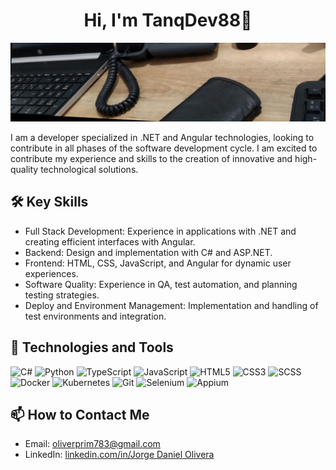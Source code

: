<div align="center">
<h1 align="center">Hi, I'm TanqDev88👋</h1>
</div>

![Image text](https://github.com/TanqDev88/TanqDev88/blob/main/Desk.jpg)

I am a developer specialized in .NET and Angular technologies, looking to contribute in all phases of the software development cycle. I am excited to contribute my experience and skills to the creation of innovative and high-quality technological solutions.

## 🛠️ Key Skills

- Full Stack Development: Experience in applications with .NET and creating efficient interfaces with Angular.
- Backend: Design and implementation with C# and ASP.NET.
- Frontend: HTML, CSS, JavaScript, and Angular for dynamic user experiences.
- Software Quality: Experience in QA, test automation, and planning testing strategies.
- Deploy and Environment Management: Implementation and handling of test environments and integration.



## 🚀 Technologies and Tools

![C#](https://img.shields.io/badge/C%23-239120?style=for-the-badge&logo=c-sharp&logoColor=white)
![Python](https://img.shields.io/badge/Python-3776AB?style=for-the-badge&logo=python&logoColor=white)
![TypeScript](https://img.shields.io/badge/TypeScript-3178C6?style=for-the-badge&logo=typescript&logoColor=white)
![JavaScript](https://img.shields.io/badge/JavaScript-F7DF1E?style=for-the-badge&logo=javascript&logoColor=black)
![HTML5](https://img.shields.io/badge/HTML5-E34F26?style=for-the-badge&logo=html5&logoColor=white)
![CSS3](https://img.shields.io/badge/CSS3-1572B6?style=for-the-badge&logo=css3&logoColor=white)
![SCSS](https://img.shields.io/badge/SCSS-CC6699?style=for-the-badge&logo=sass&logoColor=white)
![Docker](https://img.shields.io/badge/Docker-2496ED?style=for-the-badge&logo=docker&logoColor=white)
![Kubernetes](https://img.shields.io/badge/Kubernetes-326CE5?style=for-the-badge&logo=kubernetes&logoColor=white)
![Git](https://img.shields.io/badge/Git-F05032?style=for-the-badge&logo=git&logoColor=white)
![Selenium](https://img.shields.io/badge/Selenium-43B02A?style=for-the-badge&logo=selenium&logoColor=white)
![Appium](https://img.shields.io/badge/Appium-00BFFF?style=for-the-badge&logo=appium&logoColor=white)

## 📫 How to Contact Me

- Email: [oliverprim783@gmail.com](mailto:oliverprim783@gmail.com)
- LinkedIn: [linkedin.com/in/Jorge Daniel Olivera](https://www.linkedin.com/in/jorge-daniel-olivera-12264a195/)
